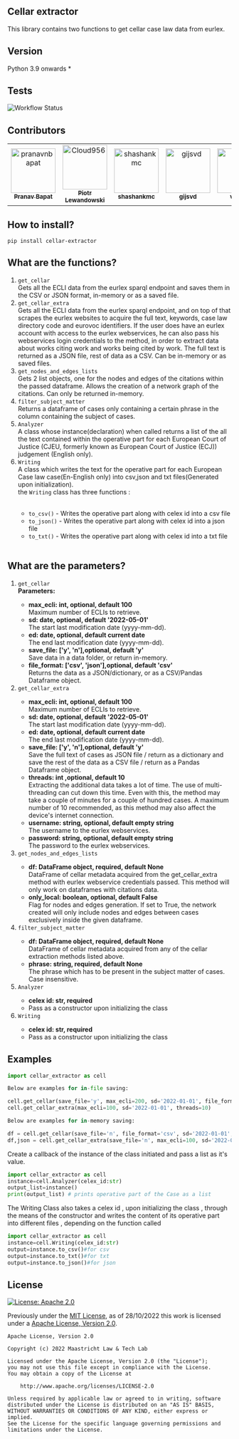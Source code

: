 ## Cellar extractor
This library contains two functions to get cellar case law data from eurlex.

## Version
Python 3.9 onwards * 

## Tests
![Workflow Status](https://github.com/maastrichtlawtech/extraction_libraries/actions/workflows/github-actions.yml/badge.svg)


## Contributors

<!-- readme: contributors,gijsvd -start -->
<table>
<tr>
    <td align="center">
        <a href="https://github.com/pranavnbapat">
            <img src="https://avatars.githubusercontent.com/u/7271334?v=4" width="100;" alt="pranavnbapat"/>
            <br />
            <sub><b>Pranav Bapat</b></sub>
        </a>
    </td>
    <td align="center">
        <a href="https://github.com/Cloud956">
            <img src="https://avatars.githubusercontent.com/u/24865274?v=4" width="100;" alt="Cloud956"/>
            <br />
            <sub><b>Piotr Lewandowski</b></sub>
        </a>
    </td>
    <td align="center">
        <a href="https://github.com/shashankmc">
            <img src="https://avatars.githubusercontent.com/u/3445114?v=4" width="100;" alt="shashankmc"/>
            <br />
            <sub><b>shashankmc</b></sub>
        </a>
    </td>
    <td align="center">
        <a href="https://github.com/gijsvd">
            <img src="https://avatars.githubusercontent.com/u/31765316?v=4" width="100;" alt="gijsvd"/>
            <br />
            <sub><b>gijsvd</b></sub>
        </a>
    </td>
       <td align="center">
        <a href="https://github.com/venvis">
            <img src="https://avatars.githubusercontent.com/venvis" width="100;" alt="venvis"/>
            <br />
            <sub><b>venvis</b></sub>
        </a>
    </td>
</tr>
</table>
<!-- readme: contributors,gijsvd -end -->

## How to install?
<code>pip install cellar-extractor</code>

## What are the functions?
<ol>
    <li><code>get_cellar</code></li>
    Gets all the ECLI data from the eurlex sparql endpoint and saves them in the CSV or JSON format, in-memory or as a saved file.
    <br>
    <li><code>get_cellar_extra</code></li>
    Gets all the ECLI data from the eurlex sparql endpoint, and on top of that scrapes the eurlex websites to acquire 
    the full text, keywords, case law directory code and eurovoc identifiers. If the user does have an eurlex account with access to the eurlex webservices, he can also 
    pass his webservices login credentials to the method, in order to extract data about works citing work and works 
    being cited by work. The full text is returned as a JSON file, rest of data as a CSV.  Can be in-memory or as saved files.
    <li><code>get_nodes_and_edges_lists</code></li>
    Gets 2 list objects, one for the nodes and edges of the citations within the passed dataframe.
    Allows the creation of a network graph of the citations. Can only be returned in-memory.
    <li><code>filter_subject_matter</code></li>
    Returns a dataframe of cases only containing a certain phrase in the column containing the subject of cases.
    <li><code>Analyzer</code></li>
    A class whose instance(declaration) when called returns a list of the all the text contained within the operative part for each European Court of Justice (CJEU, formerly known as European Court of Justice (ECJ)) judgement (English only).
    <li><code>Writing</code></li>
    A class which writes the text for the operative part for each European Case law case(En-English only) into csv,json and txt files(Generated upon initialization).<br>
    the <code>Writing</code> class has three functions : <br><br>
    <ul>
        <li><code>to_csv()</code> - Writes the operative part along with celex id into a csv file</li>
        <li><code>to_json()</code> - Writes the operative part along with celex id into a json file</li>
        <li><code>to_txt()</code> - Writes the operative part along with celex id into a txt file</li>
    </ul>
    <br>
</ol>

## What are the parameters?
<ol>
    <li><code>get_cellar</code></li>
    <strong>Parameters:</strong>
    <ul>
        <li><strong>max_ecli: int, optional, default 100</strong></li>
        Maximum number of ECLIs to retrieve.
        <li><strong>sd: date, optional, default '2022-05-01'</strong></li>
        The start last modification date (yyyy-mm-dd).
        <li><strong>ed: date, optional, default current date</strong></li>
        The end last modification date (yyyy-mm-dd).
        <li><strong>save_file: ['y', 'n'],optional, default 'y'</strong></li>
        Save data in a data folder, or return in-memory.
        <li><strong>file_format: ['csv', 'json'],optional, default 'csv'</strong></li>
        Returns the data as a JSON/dictionary, or as a CSV/Pandas Dataframe object.
    </ul>
    <li><code>get_cellar_extra</code></li>
    <ul> 
        <li><strong>max_ecli: int, optional, default 100</strong></li>
        Maximum number of ECLIs to retrieve.
        <li><strong>sd: date, optional, default '2022-05-01'</strong></li>
        The start last modification date (yyyy-mm-dd).
        <li><strong>ed: date, optional, default current date</strong></li>
        The end last modification date (yyyy-mm-dd).
        <li><strong>save_file: ['y', 'n'],optional, default 'y'</strong></li>
        Save the full text of cases as JSON file / return as a dictionary and save the rest of
        the data as a CSV file / return as a Pandas Dataframe object.
        <li><strong>threads: int ,optional, default 10</strong></li>
        Extracting the additional data takes a lot of time. The use of multi-threading can cut down this time.
        Even with this, the method may take a couple of minutes for a couple of hundred cases. A maximum number
        of 10 recommended, as this method may also affect the device's internet connection.
        <li><strong>username: string, optional, default empty string</strong></li>
        The username to the eurlex webservices.
        <li><strong>password: string, optional, default empty string</strong></li>
        The password to the eurlex webservices.
        <br>
    </ul>
    <li><code>get_nodes_and_edges_lists</code></li>
    <ul>
        <li><strong>df: DataFrame object, required, default None</strong></li>
        DataFrame of cellar metadata acquired from the get_cellar_extra method with eurlex webservice credentials passed.
        This method will only work on dataframes with citations data.
        <li><strong>only_local: boolean, optional, default False</strong></li>
        Flag for nodes and edges generation. If set to True, the network created will only include nodes and edges between 
        cases exclusively inside the given dataframe.
    </ul>
    <li><code>filter_subject_matter</code></li>
    <ul>
        <li><strong>df: DataFrame object, required, default None</strong></li>
        DataFrame of cellar metadata acquired from any of the cellar extraction methods listed above.
        <li><strong>phrase: string, required, default None</strong></li>
        The phrase which has to be present in the subject matter of cases. Case insensitive.
    </ul>
     <li><code>Analyzer</code></li>
    <ul>
        <li><strong>celex id: str, required</strong></li>
        <li>Pass as a constructor upon initializing the class</li>
    </ul>
    <li><code>Writing</code></li>
        <ul>
        <li><strong>celex id: str, required</strong></li>
            <li>Pass as a constructor upon initializing the class</li>
    </ul>
    
</ol>


## Examples
```python
import cellar_extractor as cell

Below are examples for in-file saving:

cell.get_cellar(save_file='y', max_ecli=200, sd='2022-01-01', file_format='csv')
cell.get_cellar_extra(max_ecli=100, sd='2022-01-01', threads=10)

Below are examples for in-memory saving:

df = cell.get_cellar(save_file='n', file_format='csv', sd='2022-01-01', max_ecli=1000)
df,json = cell.get_cellar_extra(save_file='n', max_ecli=100, sd='2022-01-01', threads=10)
```
<p>Create a callback of the instance of the class initiated and pass a list as it's value.</p>

```python
import cellar_extractor as cell
instance=cell.Analyzer(celex_id:str)
output_list=instance()
print(output_list) # prints operative part of the Case as a list
```


<p>The Writing Class also takes a celex id , upon initializing the class , through the means of the constructor and writes the content of its operative part into different files , depending on the function called</p>

```python
import cellar_extractor as cell
instance=cell.Writing(celex_id:str)
output=instance.to_csv()#for csv
output=instance.to_txt()#for txt
output=instance.to_json()#for json

```

## License
[![License: Apache 2.0](https://img.shields.io/github/license/maastrichtlawtech/extraction_libraries)](https://opensource.org/licenses/Apache-2.0)

Previously under the [MIT License](https://opensource.org/licenses/MIT), as of 28/10/2022 this work is licensed under a [Apache License, Version 2.0](https://opensource.org/licenses/Apache-2.0).
```
Apache License, Version 2.0

Copyright (c) 2022 Maastricht Law & Tech Lab

Licensed under the Apache License, Version 2.0 (the "License");
you may not use this file except in compliance with the License.
You may obtain a copy of the License at
    
    http://www.apache.org/licenses/LICENSE-2.0

Unless required by applicable law or agreed to in writing, software
distributed under the License is distributed on an "AS IS" BASIS,
WITHOUT WARRANTIES OR CONDITIONS OF ANY KIND, either express or implied.
See the License for the specific language governing permissions and
limitations under the License.
```
